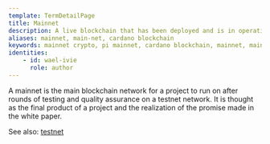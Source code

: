 ```yaml
---
template: TermDetailPage
title: Mainnet
description: A live blockchain that has been deployed and is in operation.
aliases: mainnet, main-net, cardano blockchain
keywords: mainnet crypto, pi mainnet, cardano blockchain, mainnet, main-net, testnet, mainnet meaning
identities: 
    - id: wael-ivie
      role: author
---
```

A mainnet is the main blockchain network for a project to run on after rounds of testing and quality assurance on a testnet network. It is thought as the final product of a project and the realization of the promise made in the white paper.

See also: [testnet](/en/terms/testnet.md)
